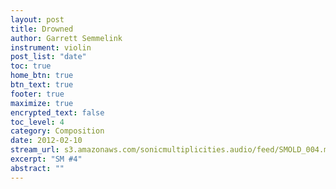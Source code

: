 ```yaml
---
layout: post
title: Drowned
author: Garrett Semmelink
instrument: violin
post_list: "date"
toc: true
home_btn: true
btn_text: true
footer: true
maximize: true
encrypted_text: false
toc_level: 4
category: Composition
date: 2012-02-10
stream_url: s3.amazonaws.com/sonicmultiplicities.audio/feed/SMOLD_004.mp3
excerpt: "SM #4"
abstract: ""
---
```


